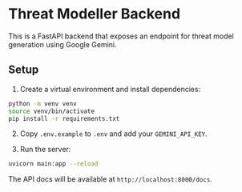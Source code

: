 # Threat Modeller Backend

This is a FastAPI backend that exposes an endpoint for threat model generation using Google Gemini.

## Setup

1. Create a virtual environment and install dependencies:

```bash
python -m venv venv
source venv/bin/activate
pip install -r requirements.txt
```

2. Copy `.env.example` to `.env` and add your `GEMINI_API_KEY`.

3. Run the server:

```bash
uvicorn main:app --reload
```

The API docs will be available at `http://localhost:8000/docs`.
